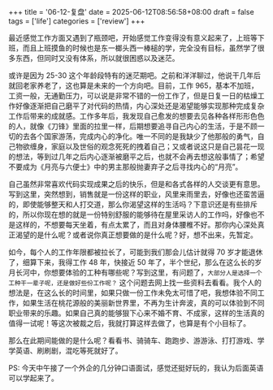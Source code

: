 +++
title = '06-12-复盘'
date = 2025-06-12T08:56:58+08:00
draft = false
tags = ['life']
categories = ['review']
+++

最近感觉工作方面又遇到了瓶颈吧，开始感觉工作变得没有意义起来了，上班等下班，而且上班摸鱼的时候也是东一榔头西一棒槌的学，完全没有目标，虽然学了很多东西，但同时又没有体系，所以就很困惑以及迷茫。

或许是因为 25-30 这个年龄段特有的迷茫期吧。之前和洋洋聊过，他说干几年后就回老家养老了，这也算是未来的一个方向吧。目前，工作 965，基本不加班，工资一般，无通勤压力，可以说是非常不错的一份工作了，但是日复一日的枯燥工作好像逐渐把自己磨平了对代码的热情，内心深处还是渴望能够实现那种完成复杂工作后带来的成就感。工作多年后，我发现自己愈发的想要去见各种各样形形色色的人，就像《刀锋》里面的拉里一样，后期想要追寻自己内心的生活，于是不顾一切的去各个国家游荡，完成内心的净化。唯一不同的是我缺少了他那般的勇气，自己物欲缠身，家庭以及世俗的观念死死的拽着自己；又或者说这只是自己昙花一现的想法，等到过几年之后内心逐渐被磨平之后，也就不会再去想这般事情了；希望不要成为《月亮与六便士》中的男主那般抛妻弃子之后寻找内心的“月亮”。

自己虽然非常喜欢代码实现成果之后的快乐，但是和各式各样的人交谈更有意思。写到这里，突然想到，销售就是一份这样的职业，风里来雨里去，好像也还蛮苦逼的，即使能够整天和人打交道，那么你渴望这样的生活吗？下意识还是有些排斥的，所以你现在想的就是一份特别舒服的能够待在屋里采访人的工作吗，好像也不是这样的，不想要每天坐着，有点太累了，而且对身体腰椎不好。那你内心深处真正渴望的是什么呢？或者说你真正想要做的是什么呢？好，想不出来，先暂定。

如今，每个人的工作年限都被拉长了，可能到我们那会儿估计就得 70 岁才能退休了，细算下来，我得工作 48 年，快接近 50 年了，半个世纪，那么在这么长的岁月长河中，你想要体验的工种有哪些呢？写到这里，有问题了，`大部分人是选择一个工种干一辈子呢，还是做好些份工作呢？` 这个问题去网上找一些资料去看看。我个人的想法是，在这么长的时间里，如果只做一份工作未免太可惜了吧，我想体验不同工作，如果生活在桃花源般的美丽新世界里，不再为生计奔波，真的可以体验到不同职业带来的乐趣。如果自己真的能够狠下心来不婚不育、不成家，这样的生活真的值得一试呢！等这次被裁之后，我就打算这样去做了，也算是有个小目标了。

那么在此期间能做的是什么呢？看看书、骑骑车、跑跑步、游游泳、打打游戏、学学英语、刷刷剧，混吃等死就好了。

PS: 今天中午接了一个外企的几分钟口语面试，感觉还挺好玩的，我认为后面英语可以学起来了。